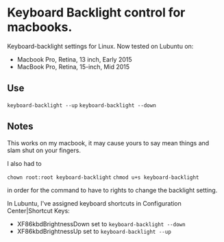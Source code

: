 # Keyboard Backlight control for macbooks.

Keyboard-backlight settings for Linux. 
Now tested on Lubuntu on: 
- Macbook Pro, Retina, 13 inch, Early 2015
- MacBook Pro, Retina, 15-inch, Mid 2015


## Use

`keyboard-backlight --up`
`keyboard-backlight --down`

## Notes

This works on my macbook, it may cause yours to say mean things and slam shut on your fingers.

I also had to

`chown root:root keyboard-backlight`
`chmod u+s keyboard-backlight`

in order for the command to have to rights to change the backlight setting.

In Lubuntu, I've assigned keyboard shortcuts in Configuration Center|Shortcut Keys:

- XF86kbdBrightnessDown set to `keyboard-backlight --down`
- XF86kbdBrightnessUp set to `keyboard-backlight --up`
